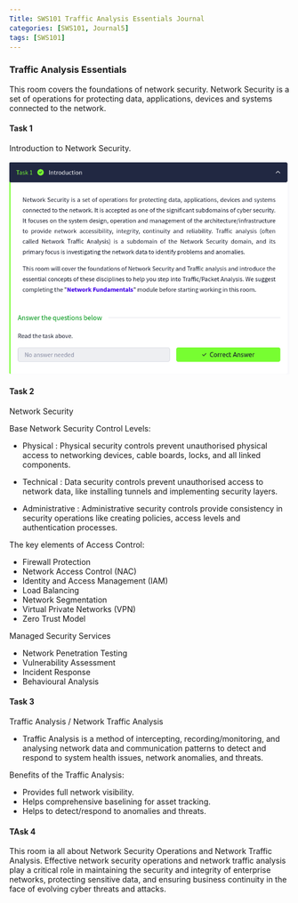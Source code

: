 ```yaml
---
Title: SWS101 Traffic Analysis Essentials Journal
categories: [SWS101, Journal5]
tags: [SWS101]
---
```


### Traffic Analysis Essentials
This room covers the foundations of network security. Network Security is a set of operations for protecting data, applications, devices and systems connected to the network. 


#### Task 1
Introduction to Network Security.

![alt text](<../images/SWS101-images/Traffic Analysis Essentials/Screenshot from 2024-05-12 16-24-43.png>)

#### Task 2

Network Security

Base Network Security Control Levels:

- Physical : Physical security controls prevent unauthorised physical access to networking devices, cable boards, locks, and all linked components.

- Technical	: Data security controls prevent unauthorised access to network data, like installing tunnels and implementing security layers.

- Administrative : Administrative security controls provide consistency in security operations like creating policies, access levels and authentication processes.

The key elements of Access Control:

- Firewall Protection
- Network Access Control (NAC)
- Identity and Access Management (IAM)	
- Load Balancing	
- Network Segmentation
- Virtual Private Networks (VPN)
- Zero Trust Model	

Managed Security Services

- Network Penetration Testing 	
- Vulnerability Assessment	
- Incident Response
- Behavioural Analysis	

#### Task 3
Traffic Analysis / Network Traffic Analysis
- Traffic Analysis is a method of intercepting, recording/monitoring, and analysing network data and communication patterns to detect and respond to system health issues, network anomalies, and threats. 

Benefits of the Traffic Analysis:

- Provides full network visibility.
- Helps comprehensive baselining for asset tracking.
- Helps to detect/respond to anomalies and threats.

#### TAsk 4
This room ia all about Network Security Operations and Network Traffic Analysis. Effective network security operations and network traffic analysis play a critical role in maintaining the security and integrity of enterprise networks, protecting sensitive data, and ensuring business continuity in the face of evolving cyber threats and attacks.
